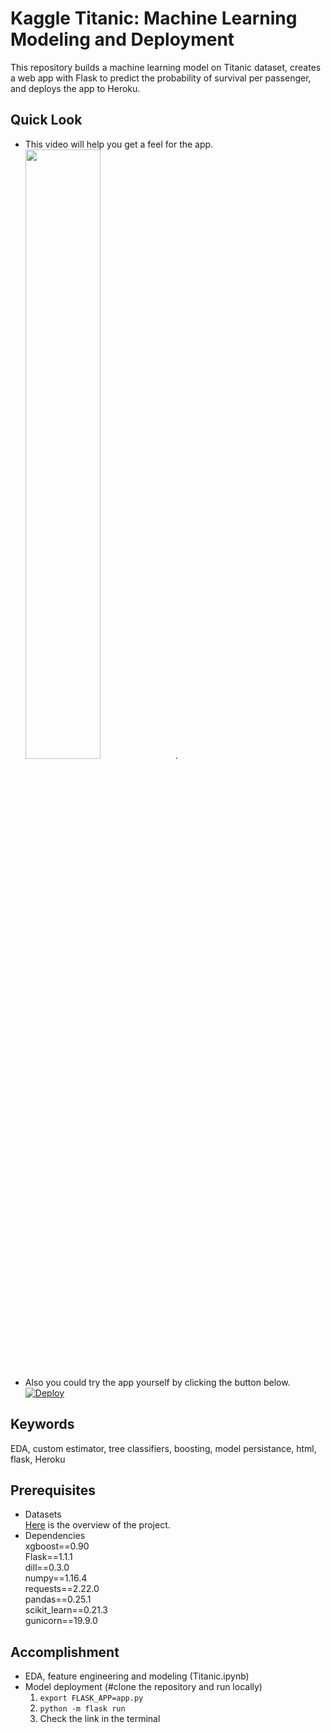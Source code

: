 # Kaggle Titanic: Machine Learning Modeling and Deployment
This repository builds a machine learning model on Titanic dataset, creates a web app with Flask to predict the probability of survival per passenger, and deploys the app to Heroku.

## Quick Look
- This video will help you get a feel for the app.  
[<img src="https://img.youtube.com/vi/WlgMhIuC9pY/0.jpg" width="50%">](https://youtu.be/WlgMhIuC9pY). 

- Also you could try the app yourself by clicking the button below.  
[![Deploy](https://www.herokucdn.com/deploy/button.svg)](https://titanic-pred.herokuapp.com/index)  

## Keywords
EDA, custom estimator, tree classifiers, boosting, model persistance, html, flask, Heroku

## Prerequisites
- Datasets  
[Here](https://www.kaggle.com/c/titanic/overview) is the overview of the project.  
- Dependencies  
xgboost==0.90  
Flask==1.1.1  
dill==0.3.0  
numpy==1.16.4  
requests==2.22.0  
pandas==0.25.1  
scikit_learn==0.21.3  
gunicorn==19.9.0  

## Accomplishment  
- EDA, feature engineering and modeling (Titanic.ipynb)  
- Model deployment (#clone the repository and run locally)  
  1. `export FLASK_APP=app.py`  
  2. `python -m flask run`   
  3. Check the link in the terminal
